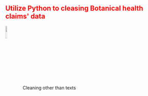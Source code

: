 <h2 style='color:red'> Utilize Python to cleasing Botanical health claims' data </h2> 

<p >
  <img style="vertical-align:middle" src="https://user-images.githubusercontent.com/65596664/154809596-a7527236-4775-4832-bf69-7eba010c968a.png" width=10% height=10%>
  <span style="center"> Cleaning other than texts </span>
</p>
